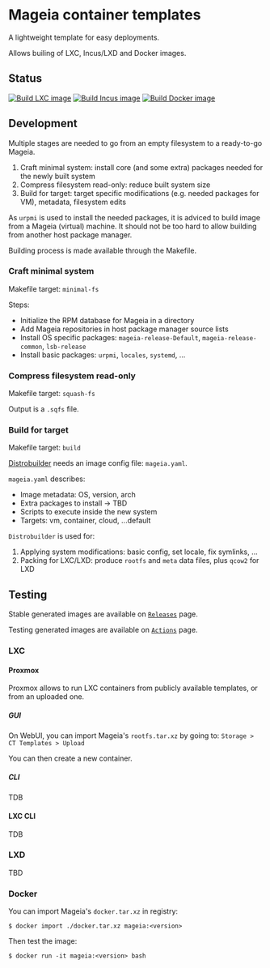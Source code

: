 # Mageia container templates
A lightweight template for easy deployments.

Allows builing of LXC, Incus/LXD and Docker images.

## Status
[![Build LXC image](https://github.com/Chiogros/image-mageia/actions/workflows/build-lxc-image.yaml/badge.svg)](https://github.com/Chiogros/image-mageia/actions/workflows/build-lxc-image.yaml)
[![Build Incus image](https://github.com/Chiogros/image-mageia/actions/workflows/build-incus-image.yaml/badge.svg)](https://github.com/Chiogros/image-mageia/actions/workflows/build-incus-image.yaml)
[![Build Docker image](https://github.com/Chiogros/image-mageia/actions/workflows/build-docker-image.yaml/badge.svg)](https://github.com/Chiogros/image-mageia/actions/workflows/build-docker-image.yaml)

## Development
Multiple stages are needed to go from an empty filesystem to a ready-to-go Mageia.
1. Craft minimal system: install core (and some extra) packages needed for the newly built system
2. Compress filesystem read-only: reduce built system size
3. Build for target: target specific modifications (e.g. needed packages for VM), metadata, filesystem edits

As `urpmi` is used to install the needed packages, it is adviced to build image from a Mageia (virtual) machine.
It should not be too hard to allow building from another host package manager.

Building process is made available through the Makefile.

### Craft minimal system
Makefile target: `minimal-fs`

Steps:
- Initialize the RPM database for Mageia in a directory
- Add Mageia repositories in host package manager source lists
- Install OS specific packages: `mageia-release-Default`, `mageia-release-common`, `lsb-release`
- Install basic packages: `urpmi`, `locales`, `systemd`, ...

### Compress filesystem read-only
Makefile target: `squash-fs`

Output is a `.sqfs` file.

### Build for target
Makefile target: `build`

[Distrobuilder](https://linuxcontainers.org/distrobuilder/introduction/) needs an image config file: `mageia.yaml`.

`mageia.yaml` describes:
- Image metadata: OS, version, arch  
- Extra packages to install -> TBD
- Scripts to execute inside the new system
- Targets: vm, container, cloud, ...default

`Distrobuilder` is used for:
1. Applying system modifications: basic config, set locale, fix symlinks, ...
2. Packing for LXC/LXD: produce `rootfs` and `meta` data files, plus `qcow2` for LXD

## Testing
Stable generated images are available on [`Releases`](https://github.com/Chiogros/image-mageia/tags) page.

Testing generated images are available on [`Actions`](https://github.com/Chiogros/image-mageia/actions) page.

### LXC
#### Proxmox
Proxmox allows to run LXC containers from publicly available templates, or from an uploaded one.

##### GUI
On WebUI, you can import Mageia's `rootfs.tar.xz` by going to: `Storage > CT Templates > Upload`

You can then create a new container.

##### CLI
TDB

#### LXC CLI
TDB

### LXD
TBD

### Docker
You can import Mageia's `docker.tar.xz` in registry:
```Sh
$ docker import ./docker.tar.xz mageia:<version>
```

Then test the image:
```Sh
$ docker run -it mageia:<version> bash
```
